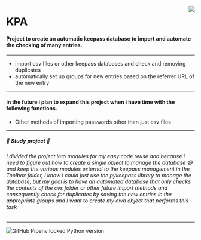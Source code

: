 <p>
<img align = 'right' src="https://i.imgur.com/J1h1OAg.png"></img>
</p>

<h1>KPA</h1>

<h4>Project to create an automatic keepass database to import and automate the checking of many entries.</h4>


-------
- import csv files or other keepass databases and check and removing duplicates
- automatically set up groups for new entries based on the referrer URL of the new entry
-------

<h4>in the future i plan to expand this project when i have time with the following functions.</h4>

- Other methods of importing passwords other than just csv files

--------

<h5>🚩 Study project 🚩</5> 
<h6>
I divided the project into modules
for my easy code reuse and because i need to figure out how to create a single object to manage the database 😅
and keep the various modules external to the keepass management in the Toolbox folder,
i know i could just use the pykeepass library to manage the database,
but my goal is to have an automated database that only checks the contents of the cvs folder or other future import methods
and consequently check for duplicates by saving the new entries in the appropriate groups and I want to create my own object that performs this task
</h6>

--------

![GitHub Pipenv locked Python version](https://img.shields.io/github/pipenv/locked/python-version/Daniele-Polizzi/KPA)
